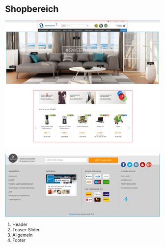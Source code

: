 # Shopbereich 

![](Bilder/Abb008a_UbersichtOben___.png "Shopbereich")

![](Bilder/Abb008b_UbersichtUnten.png)

1.  Header
2.  Teaser-Slider
3.  Allgemein
4.  Footer

  

  

  




